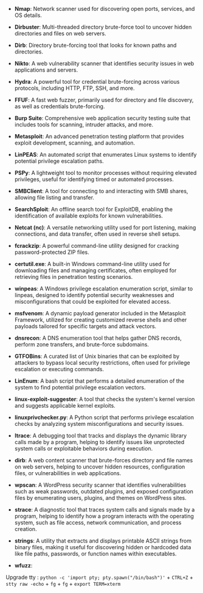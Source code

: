 
- **Nmap**: Network scanner used for discovering open ports, services, and OS details.
  
- **Dirbuster**: Multi-threaded directory brute-force tool to uncover hidden directories and files on web servers.

- **Dirb**: Directory brute-forcing tool that looks for known paths and directories.

- **Nikto**: A web vulnerability scanner that identifies security issues in web applications and servers.

- **Hydra**: A powerful tool for credential brute-forcing across various protocols, including HTTP, FTP, SSH, and more.

- **FFUF**: A fast web fuzzer, primarily used for directory and file discovery, as well as credentials brute-forcing.

- **Burp Suite**: Comprehensive web application security testing suite that includes tools for scanning, intruder attacks, and more.

- **Metasploit**: An advanced penetration testing platform that provides exploit development, scanning, and automation.

- **LinPEAS**: An automated script that enumerates Linux systems to identify potential privilege escalation paths.

- **PSPy**: A lightweight tool to monitor processes without requiring elevated privileges, useful for identifying timed or automated processes.

- **SMBClient**: A tool for connecting to and interacting with SMB shares, allowing file listing and transfer.

- **SearchSploit**: An offline search tool for ExploitDB, enabling the identification of available exploits for known vulnerabilities.

- **Netcat (nc)**: A versatile networking utility used for port listening, making connections, and data transfer, often used in reverse shell setups.

- **fcrackzip**: A powerful command-line utility designed for cracking password-protected ZIP files.

- **certutil.exe**: A built-in Windows command-line utility used for downloading files and managing certificates, often employed for retrieving files in penetration testing scenarios.

- **winpeas**: A Windows privilege escalation enumeration script, similar to linpeas, designed to identify potential security weaknesses and misconfigurations that could be exploited for elevated access.

- **msfvenom**: A dynamic payload generator included in the Metasploit Framework, utilized for creating customized reverse shells and other payloads tailored for specific targets and attack vectors.

- **dnsrecon**: A DNS enumeration tool that helps gather DNS records, perform zone transfers, and brute-force subdomains.

- **GTFOBins**: A curated list of Unix binaries that can be exploited by attackers to bypass local security restrictions, often used for privilege escalation or executing commands.

- **LinEnum**: A bash script that performs a detailed enumeration of the system to find potential privilege escalation vectors.

- **linux-exploit-suggester**: A tool that checks the system's kernel version and suggests applicable kernel exploits.

- **linuxprivchecker.py**: A Python script that performs privilege escalation checks by analyzing system misconfigurations and security issues.

- **ltrace**: A debugging tool that tracks and displays the dynamic library calls made by a program, helping to identify issues like unprotected system calls or exploitable behaviors during execution.

- **dirb**: A web content scanner that brute-forces directory and file names on web servers, helping to uncover hidden resources, configuration files, or vulnerabilities in web applications.

- **wpscan**: A WordPress security scanner that identifies vulnerabilities such as weak passwords, outdated plugins, and exposed configuration files by enumerating users, plugins, and themes on WordPress sites.

- **strace**: A diagnostic tool that traces system calls and signals made by a program, helping to identify how a program interacts with the operating system, such as file access, network communication, and process creation.

- **strings**: A utility that extracts and displays printable ASCII strings from binary files, making it useful for discovering hidden or hardcoded data like file paths, passwords, or function names within executables.

- **wfuzz**: 

Upgrade tty : ```python -c 'import pty; pty.spawn("/bin/bash")'``` + ```CTRL+Z``` + ```stty raw -echo``` + ```fg``` + ```fg``` + ```export TERM=xterm```



